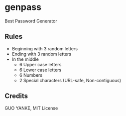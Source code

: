 # genpass

Best Password Generator

## Rules

- Beginning with 3 random letters
- Ending with 3 random letters
- In the middle
    - 6 Upper case letters
    - 6 Lower case letters
    - 6 Numbers
    - 2 Special characters (URL-safe, Non-contiguous)

## Credits

GUO YANKE, MIT License
